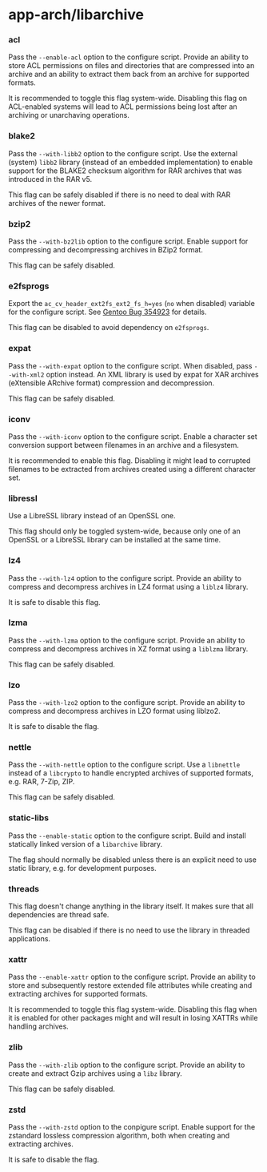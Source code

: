 # app-arch/libarchive

### acl
Pass the `--enable-acl` option to the configure script. Provide an ability to store ACL permissions on files and directories that are compressed into an archive and an ability to extract them back from an archive for supported formats.

It is recommended to toggle this flag system-wide. Disabling this flag on ACL-enabled systems will lead to ACL permissions being lost after an archiving or unarchaving operations.

### blake2
Pass the `--with-libb2` option to the configure script. Use the external (system) `libb2` library (instead of an embedded implementation) to enable support for the BLAKE2 checksum algorithm for RAR archives that was introduced in the RAR v5.

This flag can be safely disabled if there is no need to deal with RAR archives of the newer format.

### bzip2
Pass the `--with-bz2lib` option to the configure script. Enable support for compressing and decompressing archives in BZip2 format.

This flag can be safely disabled.

### e2fsprogs
Export the `ac_cv_header_ext2fs_ext2_fs_h=yes` (`no` when disabled) variable for the configure script. See [Gentoo Bug 354923](https://bugs.gentoo.org/354923) for details.

This flag can be disabled to avoid dependency on `e2fsprogs`.

### expat
Pass the `--with-expat` option to the configure script. When disabled, pass `--with-xml2` option instead. An XML library is used by expat for XAR archives (eXtensible ARchive format) compression and decompression.

This flag can be safely disabled.

### iconv
Pass the `--with-iconv` option to the configure script. Enable a character set conversion support between filenames in an archive and a filesystem.

It is recommended to enable this flag. Disabling it might lead to corrupted filenames to be extracted from archives created using a different character set.

### libressl
Use a LibreSSL library instead of an OpenSSL one.

This flag should only be toggled system-wide, because only one of an OpenSSL or a LibreSSL library can be installed at the same time.

### lz4
Pass the `--with-lz4` option to the configure script. Provide an ability to compress and decompress archives in LZ4 format using a `liblz4` library.

It is safe to disable this flag.

### lzma
Pass the `--with-lzma` option to the configure script. Provide an ability to compress and decompress archives in XZ format using a `liblzma` library.

This flag can be safely disabled.

### lzo
Pass the `--with-lzo2` option to the configure script. Provide an ability to compress and decompress archives in LZO format using liblzo2.

It is safe to disable the flag.

### nettle
Pass the `--with-nettle` option to the configure script. Use a `libnettle` instead of a `libcrypto` to handle encrypted archives of supported formats, e.g. RAR, 7-Zip, ZIP.

This flag can be safely disabled.

### static-libs
Pass the `--enable-static` option to the configure script. Build and install statically linked version of a `libarchive` library.

The flag should normally be disabled unless there is an explicit need to use static library, e.g. for development purposes.

### threads
This flag doesn't change anything in the library itself. It makes sure that all dependencies are thread safe.

This flag can be disabled if there is no need to use the library in threaded applications.

### xattr
Pass the `--enable-xattr` option to the configure script. Provide an ability to store and subsequently restore extended file attributes while creating and extracting archives for supported formats.

It is recommended to toggle this flag system-wide. Disabling this flag when it is enabled for other packages might and will result in losing XATTRs while handling archives.

### zlib
Pass the `--with-zlib` option to the configure script. Provide an ability to create and extract Gzip archives using a `libz` library.

This flag can be safely disabled.

### zstd
Pass the `--with-zstd` option to the conpigure script. Enable support for the zstandard lossless compression algorithm, both when creating and extracting archives.

It is safe to disable the flag.
